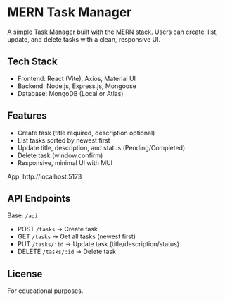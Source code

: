 # MERN Task Manager

A simple Task Manager built with the MERN stack. Users can create, list, update, and delete tasks with a clean, responsive UI.

## Tech Stack
- Frontend: React (Vite), Axios, Material UI
- Backend: Node.js, Express.js, Mongoose
- Database: MongoDB (Local or Atlas)

## Features
- Create task (title required, description optional)
- List tasks sorted by newest first
- Update title, description, and status (Pending/Completed)
- Delete task (window.confirm)
- Responsive, minimal UI with MUI

App: http://localhost:5173

## API Endpoints
Base: `/api`
- POST `/tasks` → Create task
- GET `/tasks` → Get all tasks (newest first)
- PUT `/tasks/:id` → Update task (title/description/status)
- DELETE `/tasks/:id` → Delete task

## License
For educational purposes.
